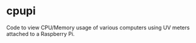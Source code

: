 # cpupi
Code to view CPU/Memory usage of various computers using UV meters attached to a Raspberry Pi.
